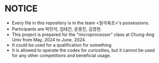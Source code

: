# NOTICE

- Every file in this repository is in the team <일석육조>'s possessions.
- Participants are 박민석, 임태건, 윤종진, 김영현.
- This project is prepared for the "microprocessor" class at Chung-Ang Univ from May, 2024 to June, 2024.
- It could be used for a qualification for something.
- It is allowed to operate the codes for curiosities, but it cannot be used for any other competitions and beneficial usage.
